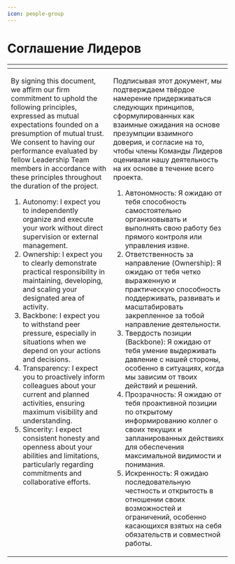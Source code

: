 ```yaml
---
icon: people-group
---
```


# Соглашение Лидеров



<table data-header-hidden><thead><tr><th valign="top"></th><th valign="top"></th></tr></thead><tbody><tr><td valign="top"><p>By signing this document, we affirm our firm commitment to uphold the following principles, expressed as mutual expectations founded on a presumption of mutual trust. We consent to having our performance evaluated by fellow Leadership Team members in accordance with these principles throughout the duration of the project.</p><p></p><ol><li>Autonomy: I expect you to independently organize and execute your work without direct supervision or external management.</li><li>Ownership: I expect you to clearly demonstrate practical responsibility in maintaining, developing, and scaling your designated area of activity.</li><li>Backbone: I expect you to withstand peer pressure, especially in situations when we depend on your actions and decisions.</li><li>Transparency: I expect you to proactively inform colleagues about your current and planned activities, ensuring maximum visibility and understanding.</li><li>Sincerity: I expect consistent honesty and openness about your abilities and limitations, particularly regarding commitments and collaborative efforts.</li></ol></td><td valign="top"><p>Подписывая этот документ, мы подтверждаем твёрдое намерение придерживаться следующих принципов, сформулированных как взаимные ожидания на основе презумпции взаимного доверия, и согласие на то, чтобы члены Команды Лидеров оценивали нашу деятельность на их основе в течение всего проекта.</p><p></p><ol><li>Автономность: Я ожидаю от тебя способность самостоятельно организовывать и выполнять свою работу без прямого контроля или управления извне.</li><li>Ответственность за направление (Ownership): Я ожидаю от тебя четко выраженную и практическую способность поддерживать, развивать и масштабировать закрепленное за тобой направление деятельности.</li><li>Твердость позиции (Backbone): Я ожидаю от тебя умение выдерживать давление с нашей стороны, особенно в ситуациях, когда мы зависим от твоих действий и решений.</li><li>Прозрачность: Я ожидаю от тебя проактивной позиции по открытому информированию коллег о своих текущих и запланированных действиях для обеспечения максимальной видимости и понимания.</li><li>Искренность: Я ожидаю последовательную честность и открытость в отношении своих возможностей и ограничений, особенно касающихся взятых на себя обязательств и совместной работы.</li></ol></td></tr></tbody></table>

